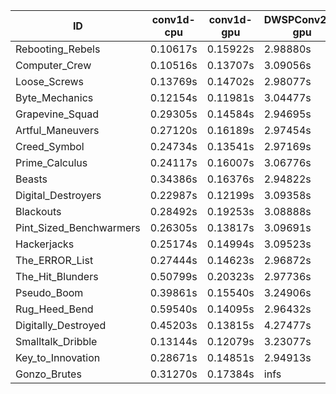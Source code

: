 |ID|conv1d-cpu|conv1d-gpu|DWSPConv2D-gpu|gemm-gpu|avg|
|-|-|-|-|-|-|
|Rebooting_Rebels|0.10617s|0.15922s|2.98880s|1.72199s|1.24404s|
|Computer_Crew|0.10516s|0.13707s|3.09056s|1.72535s|1.26454s|
|Loose_Screws|0.13769s|0.14702s|2.98077s|1.81053s|1.26900s|
|Byte_Mechanics|0.12154s|0.11981s|3.04477s|1.84062s|1.28168s|
|Grapevine_Squad|0.29305s|0.14584s|2.94695s|1.74393s|1.28244s|
|Artful_Maneuvers|0.27120s|0.16189s|2.97454s|1.72891s|1.28414s|
|Creed_Symbol|0.24734s|0.13541s|2.97169s|1.79470s|1.28729s|
|Prime_Calculus|0.24117s|0.16007s|3.06776s|1.81298s|1.32050s|
|Beasts|0.34386s|0.16376s|2.94822s|1.89855s|1.33860s|
|Digital_Destroyers|0.22987s|0.12199s|3.09358s|1.91528s|1.34018s|
|Blackouts|0.28492s|0.19253s|3.08888s|1.79628s|1.34065s|
|Pint_Sized_Benchwarmers|0.26305s|0.13817s|3.09691s|1.91114s|1.35232s|
|Hackerjacks|0.25174s|0.14994s|3.09523s|1.92571s|1.35565s|
|The_ERROR_List|0.27444s|0.14623s|2.96872s|2.04798s|1.35934s|
|The_Hit_Blunders|0.50799s|0.20323s|2.97736s|1.93437s|1.40574s|
|Pseudo_Boom|0.39861s|0.15540s|3.24906s|1.94898s|1.43801s|
|Rug_Heed_Bend|0.59540s|0.14095s|2.96432s|2.55316s|1.56345s|
|Digitally_Destroyed|0.45203s|0.13815s|4.27477s|2.54502s|1.85249s|
|Smalltalk_Dribble|0.13144s|0.12079s|3.23077s|4.45791s|1.98523s|
|Key_to_Innovation|0.28671s|0.14851s|2.94913s|infs|infs|
|Gonzo_Brutes|0.31270s|0.17384s|infs|1.95067s|infs|
